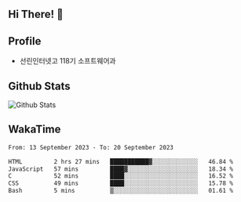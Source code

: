 ## Hi There! 👋

## Profile

-   선린인터넷고 118기 소프트웨어과

## Github Stats

![Github Stats](https://github-readme-stats.vercel.app/api/top-langs/?username=NY0510&theme=tokyonight&hide_border=true&layout=compact)

## WakaTime

<!--START_SECTION:waka-->

```txt
From: 13 September 2023 - To: 20 September 2023

HTML         2 hrs 27 mins   ███████████▓░░░░░░░░░░░░░   46.84 %
JavaScript   57 mins         ████▓░░░░░░░░░░░░░░░░░░░░   18.34 %
C            52 mins         ████░░░░░░░░░░░░░░░░░░░░░   16.52 %
CSS          49 mins         ████░░░░░░░░░░░░░░░░░░░░░   15.78 %
Bash         5 mins          ▒░░░░░░░░░░░░░░░░░░░░░░░░   01.61 %
```

<!--END_SECTION:waka-->
